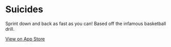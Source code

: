 # Suicides
Sprint down and back as fast as you can! Based off the infamous basketball drill.

[View on App Store](https://itunes.apple.com/us/app/suicides/id853815975?mt=8)
